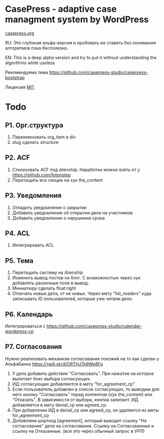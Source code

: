 CasePress - adaptive case managment system by WordPress
=========

[casepress.org](http://casepress.org/)

RU: Это глубокая альфа-версия и пробовать ее ставить без понимания алгоритмов пока бесполезно.

EN: This is a deep alpha version and try to put it without understanding the algorithms while useless

Рекомендуема тема https://github.com/casepress-studio/casepress-bootstrap


Лицензия [MIT](http://ru.wikipedia.org/wiki/%D0%9B%D0%B8%D1%86%D0%B5%D0%BD%D0%B7%D0%B8%D1%8F_MIT)


# Todo

## Р1. Орг.структура
1. Переименовать org_item в div
2. slug сделать structure


## Р2. ACF
1. Стилизовать ACF под alienship. Наработки можно взять от у https://github.com/fotonstep
2. Перетащить все секции на хук the_content

## Р3. Уведомления
1. Отладить уведомление о закрытии
2. Добавить уведомление об открытии дела на участников
3. Добавить уведомление о нарушении срока


## Р4. ACL
1. Интегрировать ACL


## Р5. Тема
1. Перетащить систему на Alienship
2. Изменить вывод постов на блог. С возможностью через хук добавлять различные поля в вывод.
3. Миниатюру сделать float:right
4. Отличать новые дела, от не новых. Через мету "list_readers" куда записывать ID пользователей, которые уже читали дело.
 

## Р6. Календарь
Интегрироваться с https://github.com/casepress-studio/calendar-wordpress-cp



## Р7. Согласования
Нужно реализовать механизм согласования похожий на то как сделан у АльфаБанка https://yadi.sk/d/ORTHJ7p9We8Fq
1. У дела добавить действие "Согласовать". При нажатие на которое вылетает бокс выбора согласующих.
2. ИД согласующих добавляются в мету "for_agreement_cp"
3. Если пользователь добавлен в список согласующих, то выводим для него кнопку "Согласовать" перед контентом (хук the_content) или "Отказать". В зависимости от выбора, кнопка залипает. ИД добавляется в мету  denial_cp или agreed_cp.
4. При добавлении ИД в denial_cp или agreed_cp, он удаляется из меты for_agreement_cp
5. Добавляем шорткод [agreement], который выводит ссылку "На согласование" дела на согласовании. Ссылку на Согласованные и ссылку на Отказанные. (все это через обычный запрос в УРЛ)
